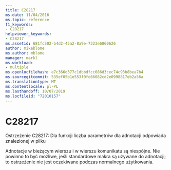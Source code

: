 ```yaml
---
title: C28217
ms.date: 11/04/2016
ms.topic: reference
f1_keywords:
- C28217
helpviewer_keywords:
- C28217
ms.assetid: 681fc502-b4d2-45a2-8a9e-7323e6860626
author: mikeblome
ms.author: mblome
manager: markl
ms.workload:
- multiple
ms.openlocfilehash: e7c366d377c1dbbdfcc086d3cec74c93b8bea7b4
ms.sourcegitcommit: 535ef05b1e553f0fc66082cd2e0998817eb2a56a
ms.translationtype: MT
ms.contentlocale: pl-PL
ms.lasthandoff: 10/07/2019
ms.locfileid: "72010157"
---
```

# <a name="c28217"></a>C28217
Ostrzeżenie C28217: Dla funkcji liczba parametrów dla adnotacji odpowiada znalezionej w pliku

 Adnotacje w bieżącym wierszu i w wierszu komunikatu są niespójne. Nie powinno to być możliwe, jeśli standardowe makra są używane do adnotacji; to ostrzeżenie nie jest oczekiwane podczas normalnego użytkowania.
